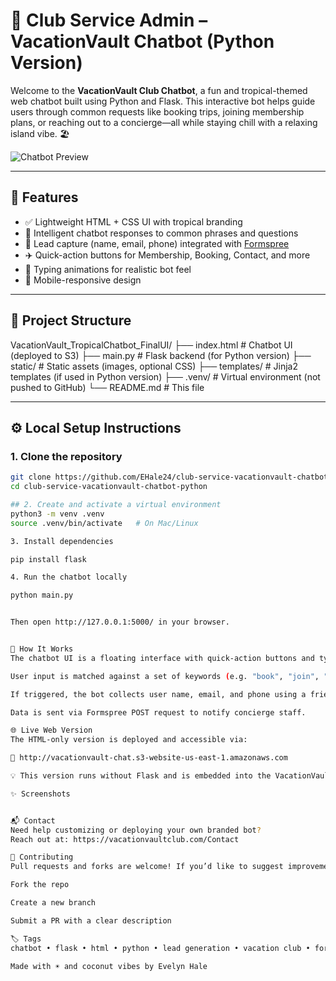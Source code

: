 # 🌴 Club Service Admin – VacationVault Chatbot (Python Version)

Welcome to the **VacationVault Club Chatbot**, a fun and tropical-themed web chatbot built using Python and Flask. This interactive bot helps guide users through common requests like booking trips, joining membership plans, or reaching out to a concierge—all while staying chill with a relaxing island vibe. 🏖️

![Chatbot Preview](https://vacationvault-chat.s3.amazonaws.com/vacation_header.png)

---

## 🚀 Features

- ✅ Lightweight HTML + CSS UI with tropical branding
- 💬 Intelligent chatbot responses to common phrases and questions
- 📧 Lead capture (name, email, phone) integrated with [Formspree](https://formspree.io/)
- ✈️ Quick-action buttons for Membership, Booking, Contact, and more
- 🔄 Typing animations for realistic bot feel
- 📱 Mobile-responsive design

---

## 📂 Project Structure

VacationVault_TropicalChatbot_FinalUI/
├── index.html # Chatbot UI (deployed to S3)
├── main.py # Flask backend (for Python version)
├── static/ # Static assets (images, optional CSS)
├── templates/ # Jinja2 templates (if used in Python version)
├── .venv/ # Virtual environment (not pushed to GitHub)
└── README.md # This file


---

## ⚙️ Local Setup Instructions

### 1. Clone the repository

```bash
git clone https://github.com/EHale24/club-service-vacationvault-chatbot-python.git
cd club-service-vacationvault-chatbot-python

## 2. Create and activate a virtual environment
python3 -m venv .venv
source .venv/bin/activate   # On Mac/Linux

3. Install dependencies

pip install flask

4. Run the chatbot locally

python main.py


Then open http://127.0.0.1:5000/ in your browser.


🧠 How It Works
The chatbot UI is a floating interface with quick-action buttons and typing animations.

User input is matched against a set of keywords (e.g. "book", "join", "agent").

If triggered, the bot collects user name, email, and phone using a friendly conversation flow.

Data is sent via Formspree POST request to notify concierge staff.

🌐 Live Web Version
The HTML-only version is deployed and accessible via:

🔗 http://vacationvault-chat.s3-website-us-east-1.amazonaws.com

💡 This version runs without Flask and is embedded into the VacationVaultClub.com website.

✨ Screenshots


📬 Contact
Need help customizing or deploying your own branded bot?
Reach out at: https://vacationvaultclub.com/Contact

🤝 Contributing
Pull requests and forks are welcome! If you’d like to suggest improvements or submit bug fixes:

Fork the repo

Create a new branch

Submit a PR with a clear description

🏷️ Tags
chatbot • flask • html • python • lead generation • vacation club • formspree • tropical • customer service • web widget

Made with ☀️ and coconut vibes by Evelyn Hale

